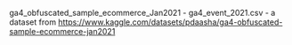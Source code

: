 ga4_obfuscated_sample_ecommerce_Jan2021 - ga4_event_2021.csv - a dataset from https://www.kaggle.com/datasets/pdaasha/ga4-obfuscated-sample-ecommerce-jan2021
